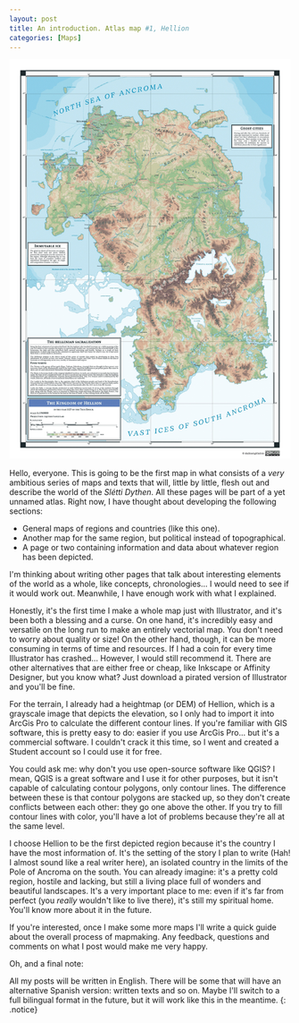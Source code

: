 ```yaml
---
layout: post
title: An introduction. Atlas map #1, Hellion
categories: [Maps]
---
```

![Click here to see the map.](https://raw.githubusercontent.com/skalimoi/skalimoi.github.io/master/_assets/MAP-1.jpg)

Hello, everyone. This is going to be the first map in what consists of a *very* ambitious series of maps and texts that will, little by little, flesh out and describe the world of the *Slétti Dythen*. All these pages will be part of a yet unnamed atlas. Right now, I have thought about developing the following sections:

- General maps of regions and countries (like this one).
- Another map for the same region, but political instead of topographical.
- A page or two containing information and data about whatever region has been depicted.

I'm thinking about writing other pages that talk about interesting elements of the world as a whole, like concepts, chronologies... I would need to see if it would work out. Meanwhile, I have enough work with what I explained.

Honestly, it's the first time I make a whole map just with Illustrator, and it's been both a blessing and a curse. On one hand, it's incredibly easy and versatile on the long run to make an entirely vectorial map. You don't need to worry about quality or size! On the other hand, though, it can be more consuming in terms of time and resources. If I had a coin for every time Illustrator has crashed... However, I would still recommend it. There are other alternatives that are either free or cheap, like Inkscape or Affinity Designer, but you know what? Just download a pirated version of Illustrator and you'll be fine.

For the terrain, I already had a heightmap (or DEM) of Hellion, which is a grayscale image that depicts the elevation, so I only had to import it into ArcGis Pro to calculate the different contour lines. If you're familiar with GIS software, this is pretty easy to do: easier if you use ArcGis Pro... but it's a commercial software. I couldn't crack it this time, so I went and created a Student account so I could use it for free. 

You could ask me: why don't you use open-source software like QGIS? I mean, QGIS is a great software and I use it for other purposes, but it isn't capable of calculating contour polygons, only contour lines. The difference between these is that contour polygons are stacked up, so they don't create conflicts between each other: they go one above the other. If you try to fill contour lines with color, you'll have a lot of problems because they're all at the same level.

I choose Hellion to be the first depicted region because it's the country I have the most information of. It's the setting of the story I plan to write (Hah! I almost sound like a real writer here), an isolated country in the limits of the Pole of Ancroma on the south. You can already imagine: it's a pretty cold region, hostile and lacking, but still a living place full of wonders and beautiful landscapes. It's a very important place to me: even if it's far from perfect (you *really* wouldn't like to live there), it's still my spiritual home. You'll know more about it in the future.

If you're interested, once I make some more maps I'll write a quick guide about the overall process of mapmaking. Any feedback, questions and comments on what I post would make me very happy.

Oh, and a final note:

All my posts will be written in English. There will be some that will have an alternative Spanish version: written texts and so on. Maybe I'll switch to a full bilingual format in the future, but it will work like this in the meantime.
{: .notice}

